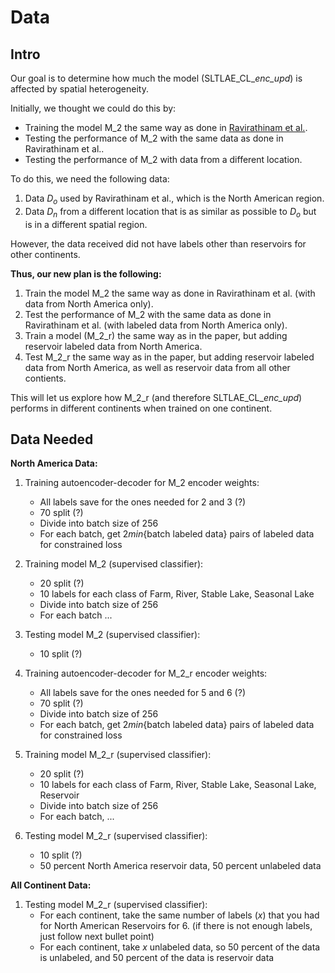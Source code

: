 # Data

## Intro
Our goal is to determine how much the model (SLTLAE_CL_*enc_upd*) is affected by spatial heterogeneity. 

Initially, we thought we could do this by:
* Training the model M_2 the same way as done in [Ravirathinam et al.](https://www.researchgate.net/publication/364516705_Spatiotemporal_Classification_with_limited_labels_using_Constrained_Clustering_for_large_datasets).
* Testing the performance of M_2 with the same data as done in Ravirathinam et al.. 
* Testing the performance of M_2 with data from a different location.

To do this, we need the following data:

1. Data $D_{o}$ used by Ravirathinam et al., which is the North American region.
2. Data $D_{n}$ from a different location that is as similar as possible to $D_{o}$ but is in a different spatial region. 

However, the data received did not have labels other than reservoirs for other continents. 

**Thus, our new plan is the following:**

1. Train the model M_2 the same way as done in Ravirathinam et al. (with data from North America only).
2. Test the performance of M_2 with the same data as done in Ravirathinam et al. (with labeled data from North America only).
3. Train a model (M_2_r) the same way as in the paper, but adding reservoir labeled data from North America.
4. Test M_2_r the same way as in the paper, but adding reservoir labeled data from North America, as well as reservoir data from all other contients.

This will let us explore how  M_2_r (and therefore SLTLAE_CL_*enc_upd*) performs in different continents when trained on one continent.

## Data Needed

**North America Data:**
1. Training autoencoder-decoder for M_2 encoder weights:
    * All labels save for the ones needed for 2 and 3 (?)
    * 70 split (?)
    * Divide into batch size of 256
    * For each batch, get 2*min*\{batch labeled data\} pairs of labeled data for constrained loss
2. Training model M_2 (supervised classifier):
    * 20 split (?)
    * 10 labels for each class of Farm, River, Stable Lake, Seasonal Lake
    * Divide into batch size of 256
    * For each batch ...
3. Testing model M_2 (supervised classifier):
    * 10 split (?)

4. Training autoencoder-decoder for M_2_r encoder weights:
    * All labels save for the ones needed for 5 and 6 (?)
    * 70 split (?)
    * Divide into batch size of 256
    * For each batch, get 2*min*\{batch labeled data\} pairs of labeled data for constrained loss
5. Training model M_2_r (supervised classifier):
    * 20 split (?)
    * 10 labels for each class of Farm, River, Stable Lake, Seasonal Lake, Reservoir
    * Divide into batch size of 256
    * For each batch, ...
6. Testing model M_2_r (supervised classifier):
    * 10 split (?)
    * 50 percent North America reservoir data, 50 percent unlabeled data

**All Continent Data:**
1. Testing model M_2_r (supervised classifier):
    * For each continent, take the same number of labels ($x$) that you had for North American Reservoirs for 6. (if there is not enough labels, just follow next bullet point)
    * For each continent, take $x$ unlabeled data, so 50 percent of the data is unlabeled, and 50 percent of the data is reservoir data

